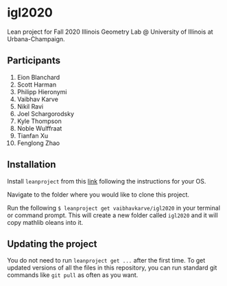 # igl2020
Lean project for Fall 2020 Illinois Geometry Lab @ University of
Illinois at Urbana-Champaign.

## Participants
1. Eion Blanchard
2. Scott Harman
3. Philipp Hieronymi
4. Vaibhav Karve
5. Nikil Ravi
6. Joel Schargorodsky
7. Kyle Thompson
8. Noble Wulffraat
9. Tianfan Xu
10. Fenglong Zhao

## Installation
Install `leanproject` from this
[link](https://leanprover-community.github.io/get_started.html "link")
following the instructions for your OS.

Navigate to the folder where you would like to clone this project.

Run the following `$ leanproject get vaibhavkarve/igl2020` in your
terminal or command prompt. This will create a new folder called
`igl2020` and it will copy mathlib oleans into it.

## Updating the project
You do not need to run `leanproject get ...` after the first time. To
get updated versions of all the files in this repository, you can run
standard git commands like `git pull` as often as you want.
